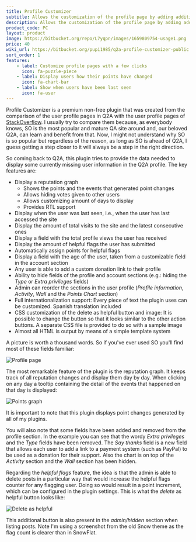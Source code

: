 ```yaml
---
title: Profile Customizer
subtitle: Allows the customization of the profile page by adding additional features not present in the core, including tracking of point changes
description: Allows the customization of the profile page by adding additional features not present in the core, including tracking of point changes
product_code: PC
layout: product
image: https://bitbucket.org/repo/L7yqpn/images/1659809754-usage1.png
price: 40
wiki_url: https://bitbucket.org/pupi1985/q2a-profile-customizer-public
sort_order: 1
features:
    - label: Customize profile pages with a few clicks
      icon: fa-puzzle-piece
    - label: Display users how their points have changed
      icon: fa-chart-bar
    - label: Show when users have been last seen
      icon: fa-user
---
```


Profile Customizer is a premium non-free plugin that was created from the comparison of the user profile pages in Q2A with the user profile pages of [StackOverflow](https://stackoverflow.com). I usually try to compare them because, as everybody knows, SO is the most popular and mature QA site around and, our beloved Q2A, can learn and benefit from that. Now, I might not understand why SO is so popular but regardless of the reason, as long as SO is ahead of Q2A, I guess getting a step closer to it will always be a step in the right direction.

So coming back to Q2A, this plugin tries to provide the data needed to display some currently missing user information in the Q2A profile. The key features are:

 * Display a reputation graph
    * Shows the points and the events that generated point changes
    * Allows hiding votes given to other users
    * Allows customizing amount of days to display
    * Provides RTL support
 * Display when the user was last seen, i.e., when the user has last accessed the site
 * Display the amount of total visits to the site and the latest consecutive ones
 * Display a field with the total profile views the user has received
 * Display the amount of helpful flags the user has submitted
 * Automatically assign points for helpful flags
 * Display a field with the age of the user, taken from a customizable field in the account section
 * Any user is able to add a custom donation link to their profile
 * Ability to hide fields of the profile and account sections (e.g.: hiding the *Type* or *Extra privileges* fields)
 * Admin can reorder the sections in the user profile (*Profile information*, *Activity*, *Wall* and the *Points Chart* section)
 * Full internationalization support: Every piece of text the plugin uses can be customized. Spanish translation included
 * CSS customization of the delete as helpful button and image: It is possible to change the button so that it looks similar to the other action buttons. A separate CSS file is provided to do so with a sample image
 * Almost all HTML is output by means of a simple template system

A picture is worth a thousand words. So if you've ever used SO you'll find most of these fields familiar:

![Profile page](https://bitbucket.org/repo/L7yqpn/images/1659809754-usage1.png)

The most remarkable feature of the plugin is the reputation graph. It keeps track of all reputation changes and display them day by day. When clicking on any day a tooltip containing the detail of the events that happened on that day is displayed:

![Points graph](https://bitbucket.org/repo/L7yqpn/images/664670482-usage5.png)

It is important to note that this plugin displays point changes generated by all of my plugins.

You will also note that some fields have been added and removed from the profile section. In the example you can see that the wordy *Extra privileges* and the *Type* fields have been removed. The *Say thanks* field is a new field that allows each user to add a link to a payment system (such as PayPal) to be used as a donation for their support. Also the chart is on top of the *Activity* section and the *Wall* section has been hidden.

Regarding the *helpful flags* feature, the idea is that the admin is able to delete posts in a particular way that would increase the helpful flags counter for any flagging user. Doing so would result in a point increment, which can be configured in the plugin settings. This is what the *delete* as helpful button looks like:

![Delete as helpful](https://bitbucket.org/repo/L7yqpn/images/3985774358-usage3.png)

This additional button is also present in the *admin/hidden* section when listing posts. Note I'm using a screenshot from the old Snow theme as the flag count is clearer than in SnowFlat.

